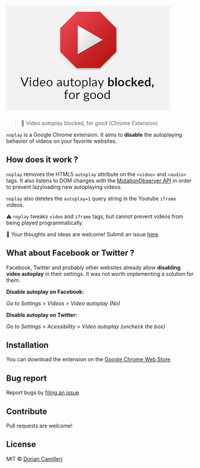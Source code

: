 # [![emitta](/images/tile.jpg)](https://github.com/dcamilleri/noplay)

> 🛑 Video autoplay blocked, for good (Chrome Extension)

`noplay` is a Google Chrome extension. It aims to **disable** the autoplaying behavior of videos on your favorite websites.

## How does it work ?

`noplay` removes the HTML5 `autoplay` attribute on the `<video>` and `<audio>` tags. It also listens to DOM changes with the [MutationObserver API](https://developer.mozilla.org/fr/docs/Web/API/MutationObserver) in order to prevent lazyloading new autoplaying videos.

`noplay` also deletes the `autoplay=1` query string in the Youtube `iframe` videos.

⚠️ `noplay` tweaks `video` and `iframe` tags, but cannot prevent videos from being played programmatically. 

👋 Your thoughts and ideas are welcome! Submit an issue [here](https://github.com/dcamilleri/noplay/issues)

## What about Facebook or Twitter ?

Facebook, Twitter and probably other websites already allow **disabling video autoplay** in their settings. It was not worth implementing a solution for them.

**Disable autoplay on Facebook:**

_Go to Settings > Videos > Video autoplay (No)_

**Disable autoplay on Twitter:**

_Go to Settings > Acessibility > Video autoplay (uncheck the box)_

## Installation

You can download the extension on the [Google Chrome Web Store](https://chrome.google.com/webstore/detail/noplay/pcopajakflaeckhkfhalneeeicbgnmcp)

## Bug report

Report bugs by [filing an issue](https://github.com/dcamilleri/noplay/issues)

## Contribute

Pull requests are welcome!

## License

MIT © [Dorian Camilleri](https://github.com/dcamilleri)